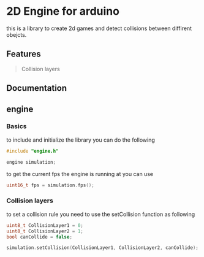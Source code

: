 # 2D Engine for arduino

this is a library to create 2d games and detect collisions between diffirent obejcts.

## Features
> Collision layers

## Documentation

## engine

### Basics
to include and initialize the library you can do the following
```cpp
#include "engine.h"

engine simulation;
```


to get the current fps the engine is running at you can use
```cpp
uint16_t fps = simulation.fps();
```


### Collision layers
to set a collision rule you need to use the setCollision function as following
```cpp
uint8_t CollisionLayer1 = 0;
uint8_t CollisionLayer2 = 1;
bool canCollide = false;

simulation.setCollision(CollisionLayer1, CollisionLayer2, canCollide);
```
